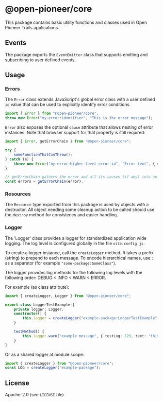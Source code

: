# @open-pioneer/core

This package contains basic utility functions and classes used in Open Pioneer Trails applications.

## Events

The package exports the `EventEmitter` class that supports emitting and subscribing to user defined events.

## Usage

### Errors

The `Error` class extends JavaScript's global error class with a user defined `id` value that
can be used to explicitly identify error conditions.

```js
import { Error } from "@open-pioneer/core";
throw new Error("my-error:identifier", "This is the error message");
```

`Error` also exposes the optional `cause` attribute that allows nesting of error instances.
Note that browser support for that property is still required:

```js
import { Error, getErrorChain } from "@open-pioneer/core";

try {
    someFunctionThatCanThrow();
} catch (e) {
    throw new Error("my-error:higher-level-error-id", "Error text", { cause: e });
}

// getErrorChain gathers the error and all its causes (if any) into an array:
const errors = getErrorChain(error);
```

### Resources

The `Resource` type exported from this package is used by objects with a destructor.
All object needing some cleanup action to be called should use the `destroy` method for consistency and easier handling.

### Logger

The 'Logger' class provides a logger for standardized application wide logging.
The log level is configured globally in the file `vite.config.js`.

To create a logger instance, call the `createLogger` method.
It takes a prefix (string) to prepend to each message.
To encode hierarchical names, use `:` as a separator (for example `"some-package:SomeClass"`).

The logger provides log methods for the following log levels with the following order: DEBUG < INFO < WARN < ERROR.

For example (as class attribute):

```ts
import { createLogger, Logger } from "@open-pioneer/core";

export class LoggerTestExample {
    private logger: Logger;
    constructor() {
        this.logger = createLogger("example-package:LoggerTestExample");
    }

    testMethod() {
        this.logger.warn("example message", { testLog: 123, text: "this is a text" });
    }
}
```

Or as a shared logger at module scope:

```ts
import { createLogger } from "@open-pioneer/core";
const LOG = createLogger("example-package");
```

## License

Apache-2.0 (see `LICENSE` file)
